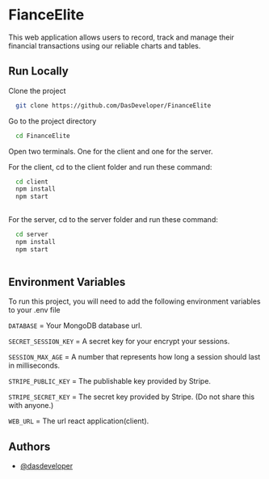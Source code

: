 
# FianceElite

This web application allows users to record, track and manage their financial transactions using our reliable charts and tables.


## Run Locally

Clone the project

```bash
  git clone https://github.com/DasDeveloper/FinanceElite
```

Go to the project directory

```bash
  cd FinanceElite
```
Open two terminals. One for the client and one for the server.

For the client, cd to the client folder and run these command:
```bash
  cd client
  npm install
  npm start
  
```

For the server, cd to the server folder and run these command:
```bash
  cd server
  npm install
  npm start
  
```



## Environment Variables

To run this project, you will need to add the following environment variables to your .env file

`DATABASE` = Your MongoDB database url.

`SECRET_SESSION_KEY` = A secret key for your encrypt your sessions.

`SESSION_MAX_AGE` = A number that represents how long a session should last in milliseconds. 

`STRIPE_PUBLIC_KEY` = The publishable key provided by Stripe.

`STRIPE_SECRET_KEY` = The secret key provided by Stripe. (Do not share this with anyone.)

`WEB_URL` = The url react application(client).




## Authors

- [@dasdeveloper](https://www.github.com/dasdeveloper)


 
